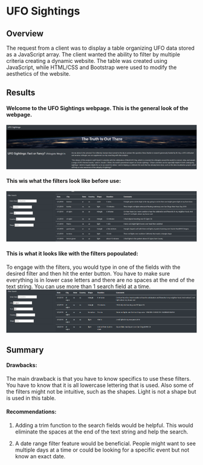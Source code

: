 # UFO Sightings

## Overview
The request from a client was to display a table organizing UFO data stored as a JavaScript array. The client wanted the ability to filter by multiple criteria creating a dynamic website. The table was created using JavaScript, while HTML/CSS and Bootstrap were used to modify the aesthetics of the website.

## Results
#### Welcome to the UFO Sightings webpage. This is the general look of the webpage. 
![image](/static/images/Header.PNG)

#### This wis what the filters look like before use:
![image](/static//images/no_filters.PNG)

#### This is what it looks like with the filters popoulated:
To engage with the filters, you would type in one of the fields with the desired filter and then hit the enter button. You have to make sure everything is in lower case letters and there are no spaces at the end of the text string. You can use more than 1 search field at a time. 
![image](/static/images/filters.PNG)

## Summary
#### Drawbacks:
The main drawback is that you have to know specifics to use these filters. You have to know that it is all lowercase lettering that is used. Also some of the filters might not be intuitive, such as the shapes. Light is not a shape but is used in this table.

#### Recommendations:
1. Adding a trim function to the search fields would be helpful. This would eliminate the spaces at the end of the text string and help the search. 

2. A date range filter feature would be beneficial. People might want to see multiple days at a time or could be looking for a specific event but not know an exact date. 


